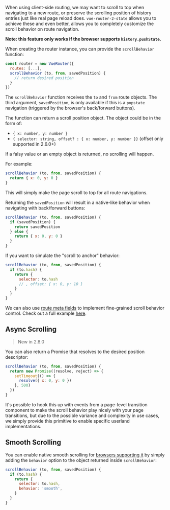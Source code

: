 When using client-side routing, we may want to scroll to top when navigating to a new route, or preserve the scrolling position of history entries just like real page reload does. `vue-router-2-state` allows you to achieve these and even better, allows you to completely customize the scroll behavior on route navigation.

**Note: this feature only works if the browser supports `history.pushState`.**

When creating the router instance, you can provide the `scrollBehavior` function:

```js
const router = new VueRouter({
  routes: [...],
  scrollBehavior (to, from, savedPosition) {
    // return desired position
  }
})
```

The `scrollBehavior` function receives the `to` and `from` route objects. The third argument, `savedPosition`, is only available if this is a `popstate` navigation (triggered by the browser's back/forward buttons).

The function can return a scroll position object. The object could be in the form of:

- `{ x: number, y: number }`
- `{ selector: string, offset? : { x: number, y: number }}` (offset only supported in 2.6.0+)

If a falsy value or an empty object is returned, no scrolling will happen.

For example:

```js
scrollBehavior (to, from, savedPosition) {
  return { x: 0, y: 0 }
}
```

This will simply make the page scroll to top for all route navigations.

Returning the `savedPosition` will result in a native-like behavior when navigating with back/forward buttons:

```js
scrollBehavior (to, from, savedPosition) {
  if (savedPosition) {
    return savedPosition
  } else {
    return { x: 0, y: 0 }
  }
}
```

If you want to simulate the "scroll to anchor" behavior:

```js
scrollBehavior (to, from, savedPosition) {
  if (to.hash) {
    return {
      selector: to.hash
      // , offset: { x: 0, y: 10 }
    }
  }
}
```

We can also use [route meta fields](meta.md) to implement fine-grained scroll behavior control. Check out a full example [here](https://github.com/zachhaber/vue-router-state/blob/dev/examples/scroll-behavior/app.js).

## Async Scrolling

> New in 2.8.0

You can also return a Promise that resolves to the desired position descriptor:

```js
scrollBehavior (to, from, savedPosition) {
  return new Promise((resolve, reject) => {
    setTimeout(() => {
      resolve({ x: 0, y: 0 })
    }, 500)
  })
}
```

It's possible to hook this up with events from a page-level transition component to make the scroll behavior play nicely with your page transitions, but due to the possible variance and complexity in use cases, we simply provide this primitive to enable specific userland implementations.

## Smooth Scrolling

You can enable native smooth scrolling for [browsers supporting it](https://developer.mozilla.org/en-US/docs/Web/API/ScrollToOptions/behavior) by simply adding the `behavior` option to the object returned inside `scrollBehavior`:

```js
scrollBehavior (to, from, savedPosition) {
  if (to.hash) {
    return {
      selector: to.hash,
      behavior: 'smooth',
    }
  }
}
```
